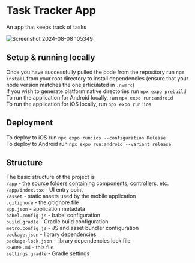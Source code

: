 # Task Tracker App
An app that keeps track of tasks

![Screenshot 2024-08-08 105349](https://github.com/user-attachments/assets/42742bb7-6dba-47a4-99ff-c647e0df2e35)


## Setup & running locally
Once you have successfully pulled the code from the repository 
run `npm install` from your root directory to install dependencies (ensure that your node version matches the one articulated in `.nvmrc`)  
If you wish to generate platform native directories run `npx expo prebuild`  
To run the application for Android locally, run `npx expo run:android`  
To run the application for iOS locally, run `npx expo run:ios`

## Deployment
To deploy to iOS run `npx expo run:ios --configuration Release`  
To deploy to Android run `npx expo run:android --variant release`

## Structure
The basic structure of the project is  
`/app` - the source folders containing components, controllers, etc.
`/app/index.tsx` - UI entry point  
`/asset` - static assets used by the mobile application  
`.gitignore` - the gitignore file  
`app.json` - application metadata  
`babel.config.js` - babel configuration  
`build.gradle` - Gradle build configuration  
`metro.config.js` - JS and asset bundler configuration  
`package.json` - library dependencies  
`package-lock.json` - library dependencies lock file  
`README.md` - this file  
`settings.gradle` - Gradle settings 
